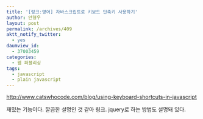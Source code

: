 ```yaml
---
title: '[링크:영어] 자바스크립트로 키보드 단축키 사용하기'
author: 안형우
layout: post
permalink: /archives/409
aktt_notify_twitter:
  - yes
daumview_id:
  - 37003459
categories:
  - 웹 퍼블리싱
tags:
  - javascript
  - plain javascript
---
```

<http://www.catswhocode.com/blog/using-keyboard-shortcuts-in-javascript> <div>
  재밌는 기능이다. 깔끔한 설명인 것 같아 링크. jquery로 하는 방법도 설명돼 있다.
</div>